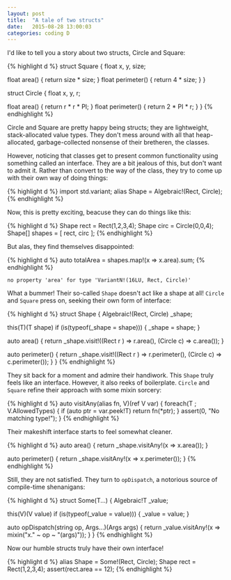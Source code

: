 ```yaml
---
layout: post
title:  "A tale of two structs"
date:   2015-08-28 13:00:03
categories: coding D
---
```


I'd like to tell you a story about two structs, Circle and Square:

{% highlight d %}
struct Square {
  float x, y, size;

  float area() { return size * size; }
  float perimeter() { return 4 * size; }
}

struct Circle {
  float x, y, r;

  float area() { return r * r * PI; }
  float perimeter() { return 2 * PI * r; }
}
{% endhighlight %}

Circle and Square are pretty happy being structs; they are lightweight,
stack-allocated value types. They don't mess around with all that
heap-allocated, garbage-collected nonsense of their bretheren, the classes.

However, noticing that classes get to present common functionality using
something called an interface. They are a bit jealous of this, but don't want to
admit it. Rather than convert to the way of the class, they try to come up with
their own way of doing things:

{% highlight d %}
import std.variant;
alias Shape = Algebraic!(Rect, Circle);
{% endhighlight %}

Now, this is pretty exciting, beacuse they can do things like this:

{% highlight d %}
Shape rect = Rect(1,2,3,4);
Shape circ = Circle(0,0,4);
Shape[] shapes = [ rect, circ ];
{% endhighlight %}

But alas, they find themselves disappointed:

{% highlight d %}
auto totalArea = shapes.map!(x => x.area).sum;
{% endhighlight %}

```no property 'area' for type 'VariantN!(16LU, Rect, Circle)'```

What a bummer! Their so-called `Shape` doesn't act like a shape at all!
`Circle` and `Square` press on, seeking their own form of interface:

{% highlight d %}
struct Shape {
  Algebraic!(Rect, Circle) _shape;

  this(T)(T shape) if (is(typeof(_shape = shape))) {
    _shape = shape;
  }

  auto area() {
    return _shape.visit!((Rect r  ) => r.area(),
                         (Circle c) => c.area());
  }

  auto perimeter() {
    return _shape.visit!((Rect r  ) => r.perimeter(),
                         (Circle c) => c.perimeter());
  }
}
{% endhighlight %}

They sit back for a moment and admire their handiwork. This `Shape` truly feels
like an interface. However, it also reeks of boilerplate.
`Circle` and `Square` refine their approach with some mixin sorcery:

{% highlight d %}
auto visitAny(alias fn, V)(ref V var) {
  foreach(T ; V.AllowedTypes) {
    if (auto ptr = var.peek!T) return fn(*ptr);
  }
  assert(0, "No matching type!");
}
{% endhighlight %}

Their makeshift interface starts to feel somewhat cleaner.

{% highlight d %}
auto area() {
  return _shape.visitAny!(x => x.area());
}

auto perimeter() {
  return _shape.visitAny!(x => x.perimeter());
}
{% endhighlight %}

Still, they are not satisfied. They turn to `opDispatch`, a notorious source of
compile-time shenanigans:

{% highlight d %}
struct Some(T...) {
  Algebraic!T _value;

  this(V)(V value) if (is(typeof(_value = value))) {
    _value = value;
  }

  auto opDispatch(string op, Args...)(Args args) {
    return _value.visitAny!(x => mixin("x." ~ op ~ "(args)"));
  }
}
{% endhighlight %}

Now our humble structs truly have their own interface!

{% highlight d %}
alias Shape = Some!(Rect, Circle);
Shape rect = Rect(1,2,3,4);
assert(rect.area == 12);
{% endhighlight %}

